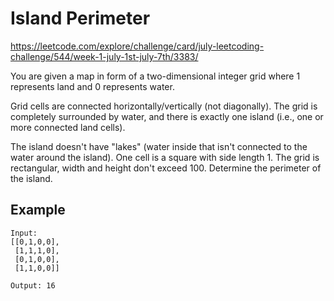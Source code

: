 # Island Perimeter

https://leetcode.com/explore/challenge/card/july-leetcoding-challenge/544/week-1-july-1st-july-7th/3383/

You are given a map in form of a two-dimensional integer grid where 1 represents
land and 0 represents water.

Grid cells are connected horizontally/vertically (not diagonally). The grid is
completely surrounded by water, and there is exactly one island (i.e., one or
more connected land cells).

The island doesn't have "lakes" (water inside that isn't connected to the water
around the island). One cell is a square with side length 1. The grid is
rectangular, width and height don't exceed 100. Determine the perimeter of the
island.

## Example

```
Input:
[[0,1,0,0],
 [1,1,1,0],
 [0,1,0,0],
 [1,1,0,0]]

Output: 16
```
